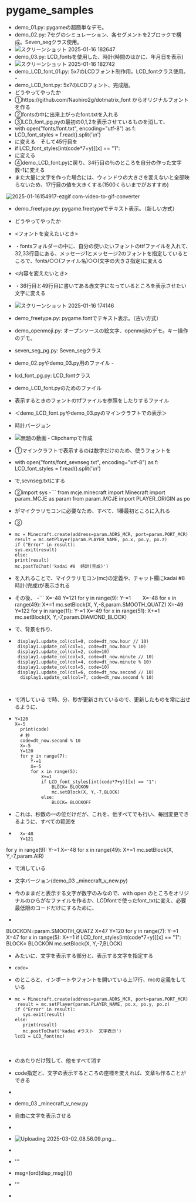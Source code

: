 # pygame_samples

 - demo_01.py: pygameの超簡単なデモ。
 - demo_02.py: 7セグのシミュレーション、各セグメントを2ブロックで構成。Seven_segクラス使用。
 -  ![スクリーンショット 2025-01-16 182647](https://github.com/user-attachments/assets/01e49458-5eaf-4e9f-a5c4-5ff23854cd5c)
 - demo_03.py: LCD_fontsを使用した、時計(時間のほかに、年月日を表示)
 - ![スクリーンショット 2025-01-16 182742](https://github.com/user-attachments/assets/3ae9dd7e-4fff-4466-adef-4d31b9a83a8d)
 - demo_LCD_font_01.py: 5x7のLCDフォント制作用。LCD_fontクラス使用。 -
 - demo_LCD_font.py: 5x7のLCDフォント、完成版。
 - どうやってやったか
 - ①https://github.com/Naohiro2g/dotmatrix_font    からオリジナルフォントを作る
 - ②fontsの中に出来上がったfont.txtを入れる
 - ③LCD_font_pg.pyの最初の0,1,2を表示させているものを消して、
 - with open("fonts/font.txt", encoding="utf-8") as f:
 - LCD_font_styles = f.read().split('\n')
 - に変える　そして45行目を
 - if LCD_font_styles[int(code*7+y)][x] == "1":
 - に変える
 - ④demo_LCD_font.pyに戻り、34行目の％のところを自分の作った文字数-1に変える
 - また大量に文字を作った場合には、ウィンドウの大きさを変えないと全部映らないため、17行目の値を大きくする(1500くらいまでがおすすめ)
        
![2025-01-16154917-ezgif com-video-to-gif-converter](https://github.com/user-attachments/assets/0a5dbc7b-a15f-4aaa-b718-6cb85f919cb7)

 - demo_freetype.py: pygame.freetypeでテキスト表示。（新しい方式）
 - どうやってやったか
 - <フォントを変えたいとき>
 - ・fontsフォルダーの中に、自分の使いたいフォントのttfファイルを入れて、32,33行目にある、メッセージ1とメッセージ2のフォントを指定しているところで、fonts/○○(ファイル名)○○(文字の大きさ指定)に変える
 - <内容を変えたいとき>
 - ・36行目と49行目に書いてある赤文字になっているところを表示させたい文字に変える
 - ![スクリーンショット 2025-01-16 174146](https://github.com/user-attachments/assets/28d3a725-dad9-4b76-ad92-94748193b360)
 - demo_freetype.py: pygame.fontでテキスト表示。（古い方式）

 - demo_openmoji.py: オープンソースの絵文字、openmojiのデモ。キー操作のデモ。
 - seven_seg_pg.py: Seven_segクラス
 - demo_02.pyやdemo_03.py用のファイル - 
 - lcd_font_pg.py: LCD_fontクラス
 - demo_LCD_font.pyのためのファイル
 - 表示するときのフォントのttfファイルを参照をしたりするファイル
 - ＜demo_LCD_font.pyやdemo_03.pyのマインクラフトでの表示＞
 - 時計バージョン
 - ![無題の動画 ‐ Clipchampで作成](https://github.com/user-attachments/assets/faab16d7-5630-4983-91f1-8065472dc930)
 - ①マインクラフトで表示するのは数字だけのため、使うフォントを
 - with open("fonts/font_sevnseg.txt", encoding="utf-8") as f:
        LCD_font_styles = f.read().split('\n')
 - で,sevnseg.txtにする
 - ②import sys
 -```
 from mcje.minecraft import Minecraft
  import param_MCJE as param
  from param_MCJE import PLAYER_ORIGIN as po
 - がマイクラリモコンに必要なため、すべて、1番最初ところに入れる
 - ③
 - ```
   mc = Minecraft.create(address=param.ADRS_MCR, port=param.PORT_MCR)
   result = mc.setPlayer(param.PLAYER_NAME, po.x, po.y, po.z)
   if ("Error" in result):
   sys.exit(result)
   else:
   print(result)
   mc.postToChat('kadai #8  時計(完成)')
 - を入れることで、マイクラリモコン(mc)の定義や、チャット欄にkadai #8  時計(完成)が表示される
 - その後、
 -```
  X=-48
  Y=121
  for y in range(9):
       Y-=1
  　　X=-48
   for x in range(49):
    X+=1
     mc.setBlock(X, Y,-8,param.SMOOTH_QUATZ)
     X=-49
     Y=122
     for y in range(11):
     Y-=1
      X=-49
  for x in range(51):
   X+=1
   mc.setBlock(X, Y,-7,param.DIAMOND_BLOCK)
 - で、背景を作り、
 - ```
    display1.update_col(col=0, code=dt_now.hour // 10)
    display1.update_col(col=1, code=dt_now.hour % 10)
    display1.update_col(col=2, code=10)
    display1.update_col(col=3, code=dt_now.minute // 10)
    display1.update_col(col=4, code=dt_now.minute % 10)
    display1.update_col(col=5, code=10)
    display1.update_col(col=6, code=dt_now.second // 10)
     display1.update_col(col=7, code=dt_now.second % 10)
  

   
 -    で消している で時、分、秒が更新されているので、更新したものを常に出せるように、
 -    ```
      Y=120
      X=-5
        print(code)
        # 秒
        code=dt_now.second % 10
        X=-5
        Y=120
        for y in range(7):
            Y-=1
            X=-5
            for x in range(5):
                X+=1
                if LCD_font_styles[int(code*7+y)][x] == "1":
                    BLOCK= BLOCKON
                    mc.setBlock(X, Y,-7,BLOCK)   
                else:
                    BLOCK= BLOCKOFF
 -    これは、秒数の一の位だけだが、これを、他すべてでも行い、毎回変更できるように、すべての範囲を
 -  ```
      X=-48
      Y=121
   for y in range(9):
                    Y-=1
                    X=-48
                    for x in range(49):
                        X+=1
                        mc.setBlock(X, Y,-7,param.AIR)            
 -  で消している

 -  文字バージョン(demo_03 _minecraft_v_new.py)

 -  今のままだと表示する文字が数字のみなので、with open のところをオリジナルのひらがなファイルを作るか、LCDfontで使ったfont_txtに変え、必要最低限のコードだけにするために、
 -  ```
 
BLOCKON=param.SMOOTH_QUATZ
X=47
Y=120
for y in range(7):
    Y-=1
    X=47
    for x in range(5):
        X+=1
        if LCD_font_styles[int(code*7+y)][x] == "1":
                BLOCK= BLOCKON
                mc.setBlock(X, Y,-7,BLOCK)
 -  みたいに、文字を表示する部分と、表示する文字を指定する
 - ```
   code=
 - のところと、インポートやフォントを開いている上17行、mcの定義をしている
 - ```
   mc = Minecraft.create(address=param.ADRS_MCR, port=param.PORT_MCR)
    result = mc.setPlayer(param.PLAYER_NAME, po.x, po.y, po.z)
   if ("Error" in result):
      sys.exit(result)
   else:
      print(result)
      mc.postToChat('kadai #ラスト  文字表示')
   lcd1 = LCD_font(mc)

　


 - のあたりだけ残して、他をすべて消す
 -  code指定と、文字の表示するところの座標を変えれば、文章も作ることができる
 -
 -  demo_03 _minecraft_v_new.py
 -  自由に文字を表示させる
 -
 -   ![Uploading 2025-03-02_08.56.09.png…]()
 -   

 -  '''
 -  msg=(ord(disp_msg[i]))
 -  ''' 



 

 
   

  
  
   
 
  - 
